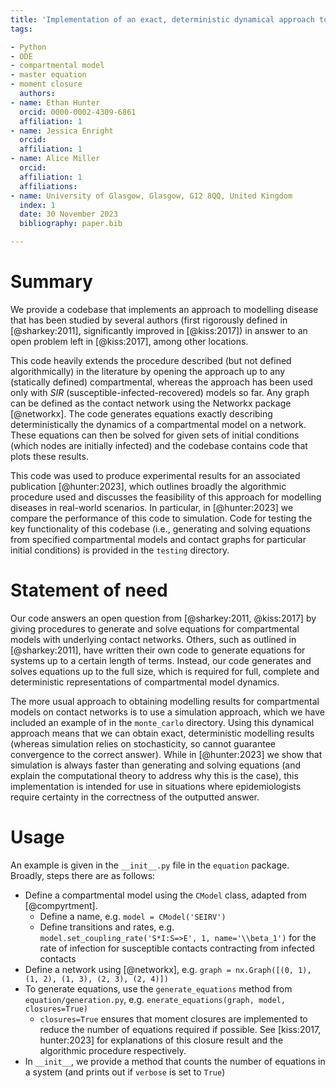 ```yaml
---
title: 'Implementation of an exact, deterministic dynamical approach to compartmental models of disease'
tags:

- Python
- ODE
- compartmental model
- master equation
- moment closure
  authors:
- name: Ethan Hunter
  orcid: 0000-0002-4309-6861
  affiliation: 1
- name: Jessica Enright
  orcid:
  affiliation: 1
- name: Alice Miller
  orcid:
  affiliation: 1
  affiliations:
- name: University of Glasgow, Glasgow, G12 8QQ, United Kingdom
  index: 1
  date: 30 November 2023
  bibliography: paper.bib

---
```


# Summary

We provide a codebase that implements an approach to modelling disease that has been studied by several authors
(first rigorously defined in [@sharkey:2011], significantly improved in [@kiss:2017]) in answer to an open problem left
in [@kiss:2017], among other locations.

This code heavily extends the procedure described (but not defined algorithmically) in the literature by opening the
approach up to any (statically defined) compartmental, whereas the
approach has been used only with $SIR$ (susceptible-infected-recovered) models so far. Any graph can be defined as the
contact network using the Networkx package [@networkx]. The code generates equations exactly describing
deterministically the dynamics of a compartmental model on a network. These equations can then be solved for given sets
of initial conditions (which nodes are initially infected) and the codebase contains code that plots these results.

This code was used to produce experimental results for an associated publication [@hunter:2023], which outlines broadly
the algorithmic procedure used and discusses the feasibility of this approach for modelling diseases in real-world
scenarios. In particular, in [@hunter:2023] we compare the performance of this code to simulation. Code for testing the
key functionality of this codebase (i.e., generating and solving equations from specified compartmental models and 
contact graphs for particular initial conditions) is provided in the `testing` directory.

# Statement of need

Our code answers an open question from [@sharkey:2011, @kiss:2017] by giving procedures to generate and solve equations
for compartmental models with underlying contact networks. Others, such as outlined in [@sharkey:2011], have written
their own code to
generate equations for systems up to a certain length of terms. Instead, our code generates and solves equations up to
the full size, which is required for full, complete and deterministic representations of compartmental model dynamics.

The more usual approach to obtaining modelling results for compartmental models on contact networks is to use a simulation 
approach, which we have included an example of in the `monte_carlo` directory. Using this dynamical approach means that 
we can obtain exact, deterministic modelling results (whereas simulation relies on stochasticity, so cannot guarantee 
convergence to the correct answer). While in [@hunter:2023] we show that simulation is always faster than generating and 
solving equations (and explain the computational theory to address why this is the case), this implementation is 
intended for use in situations where epidemiologists require certainty in the correctness of the outputted answer.

# Usage

An example is given in the `__init__.py` file in the `equation` package. Broadly, steps there are as follows:

- Define a compartmental model using the `CModel` class, adapted from [@compyrtment].
    - Define a name, e.g. `model = CModel('SEIRV')`
    - Define transitions and rates, e.g. `model.set_coupling_rate('S*I:S=>E', 1, name='\\beta_1')` for the rate of
      infection for susceptible contacts contracting from infected contacts
- Define a network using [@networkx], e.g. `graph = nx.Graph([(0, 1), (1, 2), (1, 3), (2, 3), (2, 4)])`
- To generate equations, use the `generate_equations` method from `equation/generation.py`, e.g.
  `enerate_equations(graph, model, closures=True)`
    - `closures=True` ensures that moment closures are implemented to reduce the number of equations required if
      possible.
      See [kiss:2017, hunter:2023] for explanations of this closure result and the algorithmic procedure respectively.
- In `__init__`, we provide a method that counts the number of equations in a system (and prints out if `verbose` is
  set to `True`)